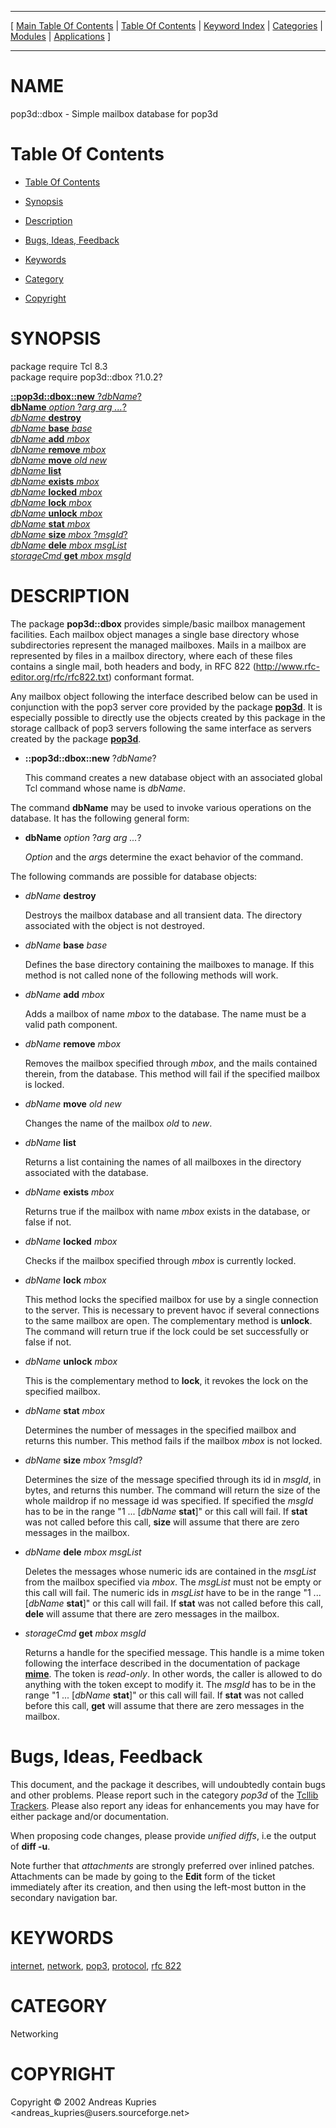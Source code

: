 
[//000000001]: # (pop3d::dbox \- Tcl POP3 Server Package)
[//000000002]: # (Generated from file 'pop3d\_dbox\.man' by tcllib/doctools with format 'markdown')
[//000000003]: # (Copyright &copy; 2002 Andreas Kupries <andreas\_kupries@users\.sourceforge\.net>)
[//000000004]: # (pop3d::dbox\(n\) 1\.0\.2 tcllib "Tcl POP3 Server Package")

<hr> [ <a href="../../../../toc.md">Main Table Of Contents</a> &#124; <a
href="../../../toc.md">Table Of Contents</a> &#124; <a
href="../../../../index.md">Keyword Index</a> &#124; <a
href="../../../../toc0.md">Categories</a> &#124; <a
href="../../../../toc1.md">Modules</a> &#124; <a
href="../../../../toc2.md">Applications</a> ] <hr>

# NAME

pop3d::dbox \- Simple mailbox database for pop3d

# <a name='toc'></a>Table Of Contents

  - [Table Of Contents](#toc)

  - [Synopsis](#synopsis)

  - [Description](#section1)

  - [Bugs, Ideas, Feedback](#section2)

  - [Keywords](#keywords)

  - [Category](#category)

  - [Copyright](#copyright)

# <a name='synopsis'></a>SYNOPSIS

package require Tcl 8\.3  
package require pop3d::dbox ?1\.0\.2?  

[__::pop3d::dbox::new__ ?*dbName*?](#1)  
[__dbName__ *option* ?*arg arg \.\.\.*?](#2)  
[*dbName* __destroy__](#3)  
[*dbName* __base__ *base*](#4)  
[*dbName* __add__ *mbox*](#5)  
[*dbName* __remove__ *mbox*](#6)  
[*dbName* __move__ *old new*](#7)  
[*dbName* __list__](#8)  
[*dbName* __exists__ *mbox*](#9)  
[*dbName* __locked__ *mbox*](#10)  
[*dbName* __lock__ *mbox*](#11)  
[*dbName* __unlock__ *mbox*](#12)  
[*dbName* __stat__ *mbox*](#13)  
[*dbName* __size__ *mbox* ?*msgId*?](#14)  
[*dbName* __dele__ *mbox msgList*](#15)  
[*storageCmd* __get__ *mbox* *msgId*](#16)  

# <a name='description'></a>DESCRIPTION

The package __pop3d::dbox__ provides simple/basic mailbox management
facilities\. Each mailbox object manages a single base directory whose
subdirectories represent the managed mailboxes\. Mails in a mailbox are
represented by files in a mailbox directory, where each of these files contains
a single mail, both headers and body, in RFC 822
\([http://www\.rfc\-editor\.org/rfc/rfc822\.txt](http://www\.rfc\-editor\.org/rfc/rfc822\.txt)\)
conformant format\.

Any mailbox object following the interface described below can be used in
conjunction with the pop3 server core provided by the package
__[pop3d](pop3d\.md)__\. It is especially possible to directly use the
objects created by this package in the storage callback of pop3 servers
following the same interface as servers created by the package
__[pop3d](pop3d\.md)__\.

  - <a name='1'></a>__::pop3d::dbox::new__ ?*dbName*?

    This command creates a new database object with an associated global Tcl
    command whose name is *dbName*\.

The command __dbName__ may be used to invoke various operations on the
database\. It has the following general form:

  - <a name='2'></a>__dbName__ *option* ?*arg arg \.\.\.*?

    *Option* and the *arg*s determine the exact behavior of the command\.

The following commands are possible for database objects:

  - <a name='3'></a>*dbName* __destroy__

    Destroys the mailbox database and all transient data\. The directory
    associated with the object is not destroyed\.

  - <a name='4'></a>*dbName* __base__ *base*

    Defines the base directory containing the mailboxes to manage\. If this
    method is not called none of the following methods will work\.

  - <a name='5'></a>*dbName* __add__ *mbox*

    Adds a mailbox of name *mbox* to the database\. The name must be a valid
    path component\.

  - <a name='6'></a>*dbName* __remove__ *mbox*

    Removes the mailbox specified through *mbox*, and the mails contained
    therein, from the database\. This method will fail if the specified mailbox
    is locked\.

  - <a name='7'></a>*dbName* __move__ *old new*

    Changes the name of the mailbox *old* to *new*\.

  - <a name='8'></a>*dbName* __list__

    Returns a list containing the names of all mailboxes in the directory
    associated with the database\.

  - <a name='9'></a>*dbName* __exists__ *mbox*

    Returns true if the mailbox with name *mbox* exists in the database, or
    false if not\.

  - <a name='10'></a>*dbName* __locked__ *mbox*

    Checks if the mailbox specified through *mbox* is currently locked\.

  - <a name='11'></a>*dbName* __lock__ *mbox*

    This method locks the specified mailbox for use by a single connection to
    the server\. This is necessary to prevent havoc if several connections to the
    same mailbox are open\. The complementary method is __unlock__\. The
    command will return true if the lock could be set successfully or false if
    not\.

  - <a name='12'></a>*dbName* __unlock__ *mbox*

    This is the complementary method to __lock__, it revokes the lock on the
    specified mailbox\.

  - <a name='13'></a>*dbName* __stat__ *mbox*

    Determines the number of messages in the specified mailbox and returns this
    number\. This method fails if the mailbox *mbox* is not locked\.

  - <a name='14'></a>*dbName* __size__ *mbox* ?*msgId*?

    Determines the size of the message specified through its id in *msgId*, in
    bytes, and returns this number\. The command will return the size of the
    whole maildrop if no message id was specified\. If specified the *msgId*
    has to be in the range "1 \.\.\. \[*dbName* __stat__\]" or this call will
    fail\. If __stat__ was not called before this call, __size__ will
    assume that there are zero messages in the mailbox\.

  - <a name='15'></a>*dbName* __dele__ *mbox msgList*

    Deletes the messages whose numeric ids are contained in the *msgList* from
    the mailbox specified via *mbox*\. The *msgList* must not be empty or
    this call will fail\. The numeric ids in *msgList* have to be in the range
    "1 \.\.\. \[*dbName* __stat__\]" or this call will fail\. If __stat__
    was not called before this call, __dele__ will assume that there are
    zero messages in the mailbox\.

  - <a name='16'></a>*storageCmd* __get__ *mbox* *msgId*

    Returns a handle for the specified message\. This handle is a mime token
    following the interface described in the documentation of package
    __[mime](\.\./mime/mime\.md)__\. The token is *read\-only*\. In other
    words, the caller is allowed to do anything with the token except to modify
    it\. The *msgId* has to be in the range "1 \.\.\. \[*dbName* __stat__\]"
    or this call will fail\. If __stat__ was not called before this call,
    __get__ will assume that there are zero messages in the mailbox\.

# <a name='section2'></a>Bugs, Ideas, Feedback

This document, and the package it describes, will undoubtedly contain bugs and
other problems\. Please report such in the category *pop3d* of the [Tcllib
Trackers](http://core\.tcl\.tk/tcllib/reportlist)\. Please also report any ideas
for enhancements you may have for either package and/or documentation\.

When proposing code changes, please provide *unified diffs*, i\.e the output of
__diff \-u__\.

Note further that *attachments* are strongly preferred over inlined patches\.
Attachments can be made by going to the __Edit__ form of the ticket
immediately after its creation, and then using the left\-most button in the
secondary navigation bar\.

# <a name='keywords'></a>KEYWORDS

[internet](\.\./\.\./\.\./\.\./index\.md\#internet),
[network](\.\./\.\./\.\./\.\./index\.md\#network),
[pop3](\.\./\.\./\.\./\.\./index\.md\#pop3),
[protocol](\.\./\.\./\.\./\.\./index\.md\#protocol), [rfc
822](\.\./\.\./\.\./\.\./index\.md\#rfc\_822)

# <a name='category'></a>CATEGORY

Networking

# <a name='copyright'></a>COPYRIGHT

Copyright &copy; 2002 Andreas Kupries <andreas\_kupries@users\.sourceforge\.net>
